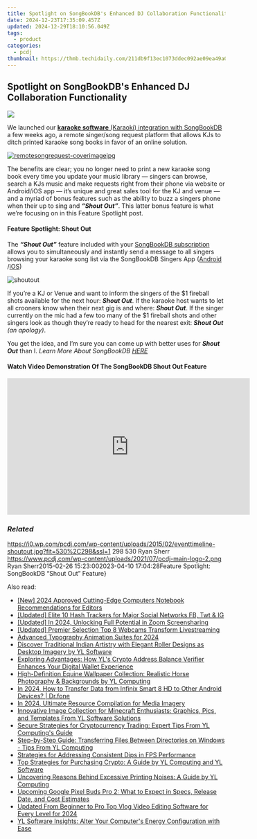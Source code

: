 ```yaml
---
title: Spotlight on SongBookDB's Enhanced DJ Collaboration Functionality
date: 2024-12-23T17:35:09.457Z
updated: 2024-12-29T18:10:56.049Z
tags:
  - product
categories:
  - pcdj
thumbnail: https://thmb.techidaily.com/211db9f13ec1073ddec092ae09ea49a02164e4f7a686ee8cbfaaa30ee82b5b40.jpg
---
```


## Spotlight on SongBookDB's Enhanced DJ Collaboration Functionality

[![](https://i0.wp.com/pcdj.com/wp-content/uploads/2015/02/eventtimeline-shoutout.jpg?resize=530%2C298&ssl=1)](https://i0.wp.com/pcdj.com/wp-content/uploads/2015/02/eventtimeline-shoutout.jpg?fit=530%2C298&ssl=1 "eventtimeline-shoutout")

We launched our [**karaoke software** (Karaoki) integration with SongBookDB](https://tools.techidaily.com/pcdj/products/) a few weeks ago, a remote singer/song request platform that allows KJs to ditch printed karaoke song books in favor of an online solution.

[![](https://i1.wp.com/pcdj.com/wp-content/uploads/2014/12/remotesongrequest-coverimagejpg.jpg?fit=300%2C168&ssl=1 "remotesongrequest-coverimagejpg")](https://tools.techidaily.com/pcdj/products/)

The benefits are clear; you no longer need to print a new karaoke song book every time you update your music library — singers can browse, search a KJs music and make requests right from their phone via website or Android/iOS app — it’s unique and great sales tool for the KJ and venue — and a myriad of bonus features such as the ability to buzz a singers phone when their up to sing and **_“Shout Out”_**. This latter bonus feature is what we’re focusing on in this Feature Spotlight post.

#### Feature Spotlight: Shout Out

The _**“Shout Out”**_ feature included with your [SongBookDB subscription](https://tools.techidaily.com/pcdj/products/) allows you to simultaneously and instantly send a message to all singers browsing your karaoke song list via the SongBookDB Singers App ([Android](https://play.google.com/store/apps/details?id=com.songbookdb.songbookdb&hl=en) /[iOS](https://itunes.apple.com/us/app/songbookdb-karaoke-requests/id890913422?mt=8))

![](https://i1.wp.com/pcdj.com/wp-content/uploads/2015/02/shoutout.jpg?fit=253%2C300&ssl=1 "shoutout")

If you’re a KJ or Venue and want to inform the singers of the $1 fireball shots available for the next hour: **_Shout Out_**. If the karaoke host wants to let all crooners know when their next gig is and where: **_Shout Out_**. If the singer currently on the mic had a few too many of the $1 fireball shots and other singers look as though they’re ready to head for the nearest exit: _**Shout Out** (an apology)_.

You get the idea, and I’m sure you can come up with better uses for _**Shout Out**_ than I. _Learn More About SongBookDB [HERE](https://tools.techidaily.com/pcdj/products/)_

#### Watch Video Demonstration Of The SongBookDB Shout Out Feature

<!-- affiliate ads begin -->
<iframe width="560" height="315" src="https://www.youtube.com/embed/GFHH14XlFCk?si=2HcjQbDx5eG0ZQAt" title="YouTube video player" frameborder="0" allow="accelerometer; autoplay; clipboard-write; encrypted-media; gyroscope; picture-in-picture; web-share" referrerpolicy="strict-origin-when-cross-origin" allowfullscreen></iframe>
<!-- affiliate ads end -->

### _Related_

https://i0.wp.com/pcdj.com/wp-content/uploads/2015/02/eventtimeline-shoutout.jpg?fit=530%2C298&ssl=1 298 530 Ryan Sherr https://www.pcdj.com/wp-content/uploads/2021/07/pcdj-main-logo-2.png Ryan Sherr2015-02-26 15:23:002023-04-10 17:04:28Feature Spotlight: SongBookDB “Shout Out” Feature}

<ins class="adsbygoogle"
     style="display:block"
     data-ad-format="autorelaxed"
     data-ad-client="ca-pub-7571918770474297"
     data-ad-slot="1223367746"></ins>

<ins class="adsbygoogle"
     style="display:block"
     data-ad-client="ca-pub-7571918770474297"
     data-ad-slot="8358498916"
     data-ad-format="auto"
     data-full-width-responsive="true"></ins>

<span class="atpl-alsoreadstyle">Also read:</span>
<div><ul>
<li><a href="https://youtube-sure.techidaily.com/024-approved-cutting-edge-computers-notebook-recommendations-for-editors/"><u>[New] 2024 Approved Cutting-Edge Computers Notebook Recommendations for Editors</u></a></li>
<li><a href="https://instagram-video-recordings.techidaily.com/updated-elite-10-hash-trackers-for-major-social-networks-fb-twt-and-ig/"><u>[Updated] Elite 10 Hash Trackers for Major Social Networks FB, Twt & IG</u></a></li>
<li><a href="https://video-screen-grab.techidaily.com/updated-in-2024-unlocking-full-potential-in-zoom-screensharing/"><u>[Updated] In 2024, Unlocking Full Potential in Zoom Screensharing</u></a></li>
<li><a href="https://extra-guidance.techidaily.com/updated-premier-selection-top-8-webcams-transform-livestreaming/"><u>[Updated] Premier Selection Top 8 Webcams Transform Livestreaming</u></a></li>
<li><a href="https://extra-lessons.techidaily.com/advanced-typography-animation-suites-for-2024/"><u>Advanced Typography Animation Suites for 2024</u></a></li>
<li><a href="https://win-hot.techidaily.com/discover-traditional-indian-artistry-with-elegant-roller-designs-as-desktop-imagery-by-yl-software/"><u>Discover Traditional Indian Artistry with Elegant Roller Designs as Desktop Imagery by YL Software</u></a></li>
<li><a href="https://win-hot.techidaily.com/exploring-advantages-how-yls-crypto-address-balance-verifier-enhances-your-digital-wallet-experience/"><u>Exploring Advantages: How YL's Crypto Address Balance Verifier Enhances Your Digital Wallet Experience</u></a></li>
<li><a href="https://win-hot.techidaily.com/high-definition-equine-wallpaper-collection-realistic-horse-photography-and-backgrounds-by-yl-computing/"><u>High-Definition Equine Wallpaper Collection: Realistic Horse Photography & Backgrounds by YL Computing</u></a></li>
<li><a href="https://android-transfer.techidaily.com/in-2024-how-to-transfer-data-from-infinix-smart-8-hd-to-other-android-devices-drfone-by-drfone-transfer-from-android-transfer-from-android/"><u>In 2024, How to Transfer Data from Infinix Smart 8 HD to Other Android Devices? | Dr.fone</u></a></li>
<li><a href="https://article-tips.techidaily.com/in-2024-ultimate-resource-compilation-for-media-imagery/"><u>In 2024, Ultimate Resource Compilation for Media Imagery</u></a></li>
<li><a href="https://win-hot.techidaily.com/innovative-image-collection-for-minecraft-enthusiasts-graphics-pics-and-templates-from-yl-software-solutions/"><u>Innovative Image Collection for Minecraft Enthusiasts: Graphics, Pics, and Templates From YL Software Solutions</u></a></li>
<li><a href="https://win-hot.techidaily.com/secure-strategies-for-cryptocurrency-trading-expert-tips-from-yl-computings-guide/"><u>Secure Strategies for Cryptocurrency Trading: Expert Tips From YL Computing's Guide</u></a></li>
<li><a href="https://win-hot.techidaily.com/step-by-step-guide-transferring-files-between-directories-on-windows-tips-from-yl-computing/"><u>Step-by-Step Guide: Transferring Files Between Directories on Windows - Tips From YL Computing</u></a></li>
<li><a href="https://win-answers.techidaily.com/strategies-for-addressing-consistent-dips-in-fps-performance/"><u>Strategies for Addressing Consistent Dips in FPS Performance</u></a></li>
<li><a href="https://win-hot.techidaily.com/top-strategies-for-purchasing-crypto-a-guide-by-yl-computing-and-yl-software/"><u>Top Strategies for Purchasing Crypto: A Guide by YL Computing and YL Software</u></a></li>
<li><a href="https://win-hot.techidaily.com/uncovering-reasons-behind-excessive-printing-noises-a-guide-by-yl-computing/"><u>Uncovering Reasons Behind Excessive Printing Noises: A Guide by YL Computing</u></a></li>
<li><a href="https://techno-recovery.techidaily.com/upcoming-google-pixel-buds-pro-2-what-to-expect-in-specs-release-date-and-cost-estimates/"><u>Upcoming Google Pixel Buds Pro 2: What to Expect in Specs, Release Date, and Cost Estimates</u></a></li>
<li><a href="https://video-content-creator.techidaily.com/updated-from-beginner-to-pro-top-vlog-video-editing-software-for-every-level-for-2024/"><u>Updated From Beginner to Pro Top Vlog Video Editing Software for Every Level for 2024</u></a></li>
<li><a href="https://win-hot.techidaily.com/yl-software-insights-alter-your-computers-energy-configuration-with-ease/"><u>YL Software Insights: Alter Your Computer's Energy Configuration with Ease</u></a></li>
</ul></div>


